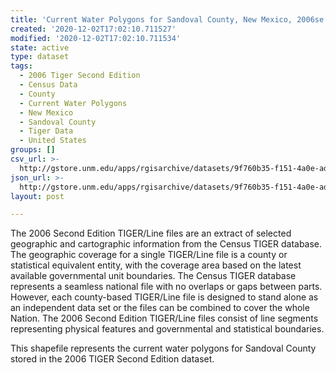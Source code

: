 ```yaml
---
title: 'Current Water Polygons for Sandoval County, New Mexico, 2006se TIGER'
created: '2020-12-02T17:02:10.711527'
modified: '2020-12-02T17:02:10.711534'
state: active
type: dataset
tags:
  - 2006 Tiger Second Edition
  - Census Data
  - County
  - Current Water Polygons
  - New Mexico
  - Sandoval County
  - Tiger Data
  - United States
groups: []
csv_url: >-
  http://gstore.unm.edu/apps/rgisarchive/datasets/9f760b35-f151-4a0e-ad32-e31649f29893/tgr2006se_sand_wat.derived.csv
json_url: >-
  http://gstore.unm.edu/apps/rgisarchive/datasets/9f760b35-f151-4a0e-ad32-e31649f29893/tgr2006se_sand_wat.derived.json
layout: post

---
```

The 2006 Second Edition TIGER/Line files are an extract of selected geographic and cartographic information from the Census TIGER database.  The geographic coverage for a single TIGER/Line file is a county or statistical equivalent entity, with the coverage area based on the latest available governmental unit boundaries. The Census TIGER database represents a seamless national file with no overlaps or gaps between parts.  However, each county-based TIGER/Line file is designed to stand alone as an independent data set or the files can be combined to cover the whole Nation.  The 2006 Second Edition  TIGER/Line files consist of line segments representing physical features and governmental and statistical boundaries.  

This shapefile represents the current water polygons for Sandoval County stored in the 2006 TIGER Second Edition dataset.
